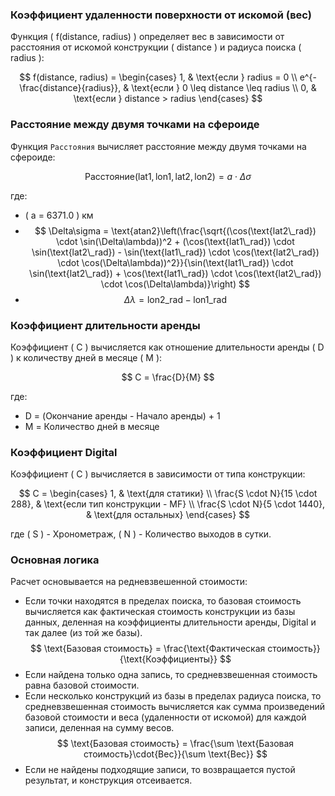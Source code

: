 ### Коэффициент удаленности поверхности от искомой (вес)
Функция \( f(distance, radius) \) определяет вес в зависимости от расстояния от искомой конструкции \( distance \) и радиуса поиска \( radius \):

$$
f(distance, radius) = 
\begin{cases} 
1, & \text{если } radius = 0 \\
e^{-\frac{distance}{radius}}, & \text{если } 0 \leq distance \leq radius \\
0, & \text{если } distance > radius
\end{cases}
$$

### Расстояние между двумя точками на сфероиде
Функция `Расстояния` вычисляет расстояние между двумя точками на сфероиде:

$$
\text{Расстояние}(\text{lat1}, \text{lon1}, \text{lat2}, \text{lon2}) = a \cdot \Delta\sigma
$$

где:
- \( a = 6371.0 \) км
- $$ \Delta\sigma = \text{atan2}\left(\frac{\sqrt{(\cos(\text{lat2\_rad}) \cdot \sin(\Delta\lambda))^2 + (\cos(\text{lat1\_rad}) \cdot \sin(\text{lat2\_rad}) - \sin(\text{lat1\_rad}) \cdot \cos(\text{lat2\_rad}) \cdot \cos(\Delta\lambda))^2}}{\sin(\text{lat1\_rad}) \cdot \sin(\text{lat2\_rad}) + \cos(\text{lat1\_rad}) \cdot \cos(\text{lat2\_rad}) \cdot \cos(\Delta\lambda)}\right) $$
- $$ \Delta\lambda = \text{lon2\_rad} - \text{lon1\_rad} $$


### Коэффициент длительности аренды
Коэффициент \( C \) вычисляется как отношение длительности аренды \( D \) к количеству дней в месяце \( M \):

$$
C = \frac{D}{M}
$$

где:
-  D = (Окончание аренды - Начало аренды) + 1
-  M = Количество дней в месяце

### Коэффициент Digital
Коэффициент \( C \) вычисляется в зависимости от типа конструкции:

$$
C = 
\begin{cases} 
1, & \text{для статики} \\
\frac{S \cdot N}{15 \cdot 288}, & \text{если тип конструкции - MF} \\
\frac{S \cdot N}{5 \cdot 1440}, & \text{для остальных}
\end{cases}
$$

где \( S \) - Хронометраж, \( N \) - Количество выходов в сутки.

### Основная логика
Расчет основывается на редневзвешенной стоимости:

- Если точки находятся в пределах поиска, то базовая стоимость вычисляется как фактическая стоимость конструкции из базы данных, деленная на коэффициенты длительности аренды, Digital и так далее (из той же базы).
$$
\text{Базовая стоимость} = \frac{\text{Фактическая стоимость}}{\text{Коэффициенты}}
$$
- Если найдена только одна запись, то средневзвешенная стоимость равна базовой стоимости.
- Если несколько конструкций из базы в пределах радиуса поиска, то средневзвешенная стоимость вычисляется как сумма произведений базовой стоимости и веса (удаленности от искомой) для каждой записи, деленная на сумму весов.
$$
\text{Базовая стоимость} = \frac{\sum \text{Базовая стоимость}\cdot{Вес}}{\sum \text{Вес}}
$$
- Если не найдены подходящие записи, то возвращается пустой результат, и конструкция отсеивается.